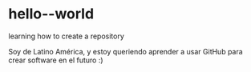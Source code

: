 # hello--world
learning how to create a repository

Soy de Latino América, y estoy queriendo aprender a usar GitHub para crear software en el futuro :)
